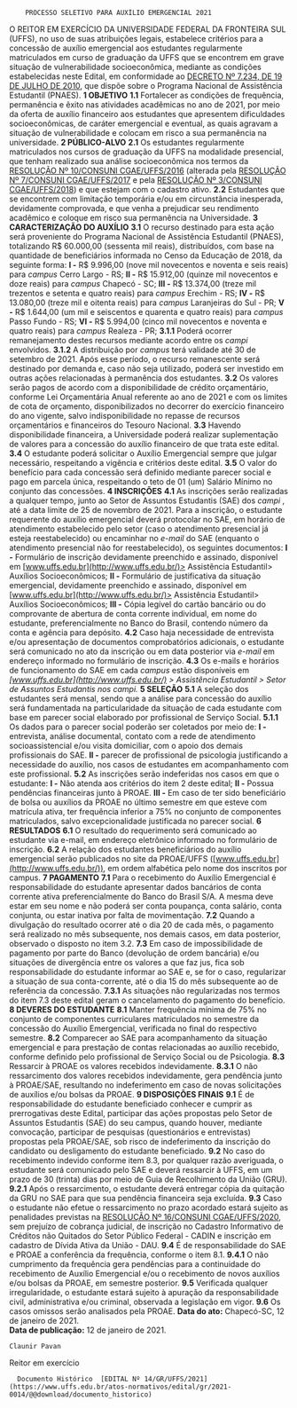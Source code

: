         PROCESSO SELETIVO PARA AUXÍLIO EMERGENCIAL 2021  

 O REITOR EM EXERCÍCIO DA UNIVERSIDADE FEDERAL DA FRONTEIRA SUL (UFFS), no uso de suas atribuições legais, estabelece critérios para a concessão de auxílio emergencial aos estudantes regularmente matriculados em curso de graduação da UFFS que se encontrem em grave situação de vulnerabilidade socioeconômica, mediante as condições estabelecidas neste Edital, em conformidade ao [DECRETO Nº 7.234, DE 19 DE JULHO DE 2010](http://www.planalto.gov.br/ccivil_03/_ato2007-2010/2010/decreto/d7234.htm), que dispõe sobre o Programa Nacional de Assistência Estudantil (PNAES).  **1 OBJETIVO** **1.1**  Fortalecer as condições de frequência, permanência e êxito nas atividades acadêmicas no ano de 2021, por meio da oferta de auxílio financeiro aos estudantes que apresentem dificuldades socioeconômicas, de caráter emergencial e eventual, as quais agravam a situação de vulnerabilidade e colocam em risco a sua permanência na universidade.  **2 PÚBLICO-ALVO** **2.1**  Os estudantes regularmente matriculados nos cursos de graduação da UFFS na modalidade presencial, que tenham realizado sua análise socioeconômica nos termos da [RESOLUÇÃO Nº 10/CONSUNI CGAE/UFFS/2016](https://www.uffs.edu.br/atos-normativos/resolucao/consunicgae/2016-0010) (alterada pela [RESOLUÇÃO Nº 7/CONSUNI CGAE/UFFS/2017](https://www.uffs.edu.br/atos-normativos/resolucao/consunicgae/2017-0007) e pela [RESOLUÇÃO Nº 3/CONSUNI CGAE/UFFS/2018](https://www.uffs.edu.br/atos-normativos/resolucao/consunicgae/2018-0003)) e que estejam com o cadastro ativo. **2.2**  Estudantes que se encontrem com limitação temporária e/ou em circunstância inesperada, devidamente comprovada, e que venha a prejudicar seu rendimento acadêmico e coloque em risco sua permanência na Universidade.  **3 CARACTERIZAÇÃO DO AUXÍLIO** **3.1**  O recurso destinado para esta ação será proveniente do Programa Nacional de Assistência Estudantil (PNAES), totalizando R$ 60.000,00 (sessenta mil reais), distribuídos, com base na quantidade de beneficiários informada no Censo da Educação de 2018, da seguinte forma: **I -**  R$ 9.996,00 (nove mil novecentos e noventa e seis reais) para *campus*  Cerro Largo - RS; **II -**  R$ 15.912,00 (quinze mil novecentos e doze reais) para *campus*  Chapecó - SC; **III -**  R$ 13.374,00 (treze mil trezentos e setenta e quatro reais) para *campus*  Erechim - RS; **IV -**  R$ 13.080,00 (treze mil e oitenta reais) para *campus*  Laranjeiras do Sul - PR; **V -**  R$ 1.644,00 (um mil e seiscentos e quarenta e quatro reais) para *campus*  Passo Fundo - RS; **VI -**  R$ 5.994,00 (cinco mil novecentos e noventa e quatro reais) para *campus*  Realeza - PR; **3.1.1**  Poderá ocorrer remanejamento destes recursos mediante acordo entre os *campi*  envolvidos. **3.1.2**  A distribuição por *campus*  terá validade até 30 de setembro de 2021. Após esse período, o recurso remanescente será destinado por demanda e, caso não seja utilizado, poderá ser investido em outras ações relacionadas à permanência dos estudantes. **3.2**  Os valores serão pagos de acordo com a disponibilidade de crédito orçamentário, conforme Lei Orçamentária Anual referente ao ano de 2021 e com os limites de cota de orçamento, disponibilizados no decorrer do exercício financeiro do ano vigente, salvo indisponibilidade no repasse de recursos orçamentários e financeiros do Tesouro Nacional. **3.3**  Havendo disponibilidade financeira, a Universidade poderá realizar suplementação de valores para a concessão do auxílio financeiro de que trata este edital. **3.4**  O estudante poderá solicitar o Auxílio Emergencial sempre que julgar necessário, respeitando a vigência e critérios deste edital. **3.5**  O valor do benefício para cada concessão será definido mediante parecer social e pago em parcela única, respeitando o teto de 01 (um) Salário Mínimo no conjunto das concessões.  **4 INSCRIÇÕES** **4.1**  As inscrições serão realizadas a qualquer tempo, junto ao Setor de Assuntos Estudantis (SAE) dos *campi* , até a data limite de 25 de novembro de 2021. Para a inscrição, o estudante requerente do auxílio emergencial deverá protocolar no SAE, em horário de atendimento estabelecido pelo setor (caso o atendimento presencial já esteja reestabelecido) ou encaminhar no *e-mail*  do SAE (enquanto o atendimento presencial não for reestabelecido), os seguintes documentos: **I -**  Formulário de inscrição devidamente preenchido e assinado, disponível em [www.uffs.edu.br](http://www.uffs.edu.br/)> Assistência Estudantil> Auxílios Socioeconômicos; **II -**  Formulário de justificativa da situação emergencial, devidamente preenchido e assinado, disponível em [www.uffs.edu.br](http://www.uffs.edu.br/)> Assistência Estudantil> Auxílios Socioeconômicos; **III -**  Cópia legível do cartão bancário ou do comprovante de abertura de conta corrente individual, em nome do estudante, preferencialmente no Banco do Brasil, contendo número da conta e agência para depósito. **4.2**  Caso haja necessidade de entrevista e/ou apresentação de documentos comprobatórios adicionais, o estudante será comunicado no ato da inscrição ou em data posterior via *e-mail*  em endereço informado no formulário de inscrição. **4.3**  Os e-mails e horários de funcionamento do SAE em cada *campus*  estão disponíveis em  *[www.uffs.edu.br](http://www.uffs.edu.br/) > Assistência Estudantil > Setor de Assuntos Estudantis nos campi.*  **5 SELEÇÃO** **5.1**  A seleção dos estudantes será mensal, sendo que a análise para concessão do auxílio será fundamentada na particularidade da situação de cada estudante com base em parecer social elaborado por profissional de Serviço Social. **5.1.1**  Os dados para o parecer social poderão ser coletados por meio de: **I -**  entrevista, análise documental, contato com a rede de atendimento socioassistencial e/ou visita domiciliar, com o apoio dos demais profissionais do SAE. **II -**  parecer de profissional de psicologia justificando a necessidade do auxílio, nos casos de estudantes em acompanhamento com este profissional. **5.2**  As inscrições serão indeferidas nos casos em que o estudante: **I -**  Não atenda aos critérios do item 2 deste edital; **II -**  Possua pendências financeiras junto à PROAE. **III -**  Em caso de ter sido beneficiário de bolsa ou auxílios da PROAE no último semestre em que esteve com matrícula ativa, ter frequência inferior a 75% no conjunto de componentes matriculados, salvo excepcionalidade justificada no parecer social.  **6 RESULTADOS** **6.1**  O resultado do requerimento será comunicado ao estudante via e-mail, em endereço eletrônico informado no formulário de inscrição. **6.2**  A relação dos estudantes beneficiários do auxílio emergencial serão publicados no site da PROAE/UFFS ([www.uffs.edu.br](http://www.uffs.edu.br/)), em ordem alfabética pelo nome dos inscritos por campus.  **7 PAGAMENTO** **7.1**  Para o recebimento do Auxílio Emergencial é responsabilidade do estudante apresentar dados bancários de conta corrente ativa preferencialmente do Banco do Brasil S/A. A mesma deve estar em seu nome e não poderá ser conta poupança, conta salário, conta conjunta, ou estar inativa por falta de movimentação. **7.2**  Quando a divulgação do resultado ocorrer até o dia 20 de cada mês, o pagamento será realizado no mês subsequente, nos demais casos, em data posterior, observado o disposto no item 3.2. **7.3**  Em caso de impossibilidade de pagamento por parte do Banco (devolução de ordem bancária) e/ou situações de divergência entre os valores a que faz jus, fica sob responsabilidade do estudante informar ao SAE e, se for o caso, regularizar a situação de sua conta-corrente, até o dia 15 do mês subsequente ao de referência da concessão. **7.3.1**  As situações não regularizadas nos termos do item 7.3 deste edital geram o cancelamento do pagamento do benefício.  **8 DEVERES DO ESTUDANTE** **8.1**  Manter frequência mínima de 75% no conjunto de componentes curriculares matriculados no semestre da concessão do Auxílio Emergencial, verificada no final do respectivo semestre. **8.2**  Comparecer ao SAE para acompanhamento da situação emergencial e para prestação de contas relacionadas ao auxílio recebido, conforme definido pelo profissional de Serviço Social ou de Psicologia. **8.3**  Ressarcir à PROAE os valores recebidos indevidamente. **8.3.1**  O não ressarcimento dos valores recebidos indevidamente, gera pendência junto à PROAE/SAE, resultando no indeferimento em caso de novas solicitações de auxílios e/ou bolsas da PROAE.  **9 DISPOSIÇÕES FINAIS** **9.1**  É de responsabilidade do estudante beneficiado conhecer e cumprir as prerrogativas deste Edital, participar das ações propostas pelo Setor de Assuntos Estudantis (SAE) do seu campus, quando houver, mediante convocação, participar de pesquisas (questionários e entrevistas) propostas pela PROAE/SAE, sob risco de indeferimento da inscrição do candidato ou desligamento do estudante beneficiado. **9.2**  No caso do recebimento indevido conforme item 8.3, por qualquer razão averiguada, o estudante será comunicado pelo SAE e deverá ressarcir à UFFS, em um prazo de 30 (trinta) dias por meio de Guia de Recolhimento da União (GRU). **9.2.1**  Após o ressarcimento, o estudante deverá entregar cópia da quitação da GRU no SAE para que sua pendência financeira seja excluída. **9.3**  Caso o estudante não efetue o ressarcimento no prazo acordado estará sujeito as penalidades previstas na [RESOLUÇÃO Nº 16/CONSUNI CGAE/UFFS/2020](https://www.uffs.edu.br/atos-normativos/resolucao/consunicgae/2020-0016), sem prejuízo de cobrança judicial, de inscrição no Cadastro Informativo de Créditos não Quitados do Setor Público Federal - CADIN e inscrição em cadastro de Dívida Ativa da União - DAU. **9.4**  É de responsabilidade do SAE e PROAE a conferência da frequência, conforme o item 8.1. **9.4.1**  O não cumprimento da frequência gera pendências para a continuidade do recebimento de Auxílio Emergencial e/ou o recebimento de novos auxílios e/ou bolsas da PROAE, em semestre posterior. **9.5**  Verificada qualquer irregularidade, o estudante estará sujeito à apuração da responsabilidade civil, administrativa e/ou criminal, observada a legislação em vigor. **9.6**  Os casos omissos serão analisados pela PROAE.        **Data do ato:** Chapecó-SC, 12 de janeiro de 2021.   
 **Data de publicação:**  12 de janeiro de 2021. 

    Claunir Pavan   
 Reitor em exercício 

      Documento Histórico  [EDITAL Nº 14/GR/UFFS/2021](https://www.uffs.edu.br/atos-normativos/edital/gr/2021-0014/@@download/documento_historico)     
      